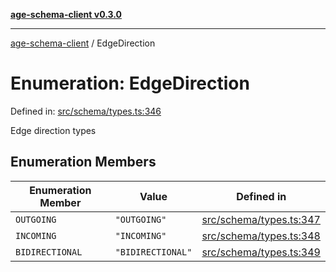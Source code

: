 [**age-schema-client v0.3.0**](../index.md)

***

[age-schema-client](../index.md) / EdgeDirection

# Enumeration: EdgeDirection

Defined in: [src/schema/types.ts:346](https://github.com/standardbeagle/ageSchemaClient/blob/main/src/schema/types.ts#L346)

Edge direction types

## Enumeration Members

| Enumeration Member | Value | Defined in |
| ------ | ------ | ------ |
| <a id="outgoing"></a> `OUTGOING` | `"OUTGOING"` | [src/schema/types.ts:347](https://github.com/standardbeagle/ageSchemaClient/blob/main/src/schema/types.ts#L347) |
| <a id="incoming"></a> `INCOMING` | `"INCOMING"` | [src/schema/types.ts:348](https://github.com/standardbeagle/ageSchemaClient/blob/main/src/schema/types.ts#L348) |
| <a id="bidirectional"></a> `BIDIRECTIONAL` | `"BIDIRECTIONAL"` | [src/schema/types.ts:349](https://github.com/standardbeagle/ageSchemaClient/blob/main/src/schema/types.ts#L349) |
